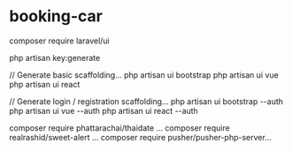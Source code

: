 # booking-car

composer require laravel/ui

php artisan key:generate

// Generate basic scaffolding...
php artisan ui bootstrap
php artisan ui vue
php artisan ui react

// Generate login / registration scaffolding...
php artisan ui bootstrap --auth
php artisan ui vue --auth
php artisan ui react --auth

composer require phattarachai/thaidate ...
composer require realrashid/sweet-alert ...
composer require pusher/pusher-php-server...
